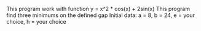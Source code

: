 This program work with function y = x^2 * cos(x) + 2sin(x)
This program find three minimums on the defined gap
Initial data: a = 8, b = 24, e = your choice, h = your choice